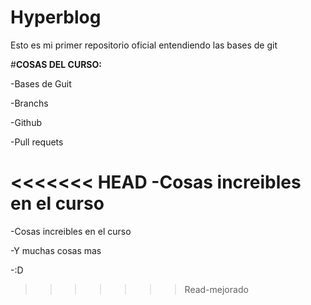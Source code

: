 # Hyperblog

Esto es mi primer repositorio oficial entendiendo las bases de git





#**COSAS DEL CURSO:**

-Bases de Guit

-Branchs

-Github

-Pull requets

<<<<<<< HEAD
-Cosas increibles en el curso
=======
-Cosas increibles en el curso

-Y muchas cosas mas

-:D
>>>>>>> Read-mejorado
